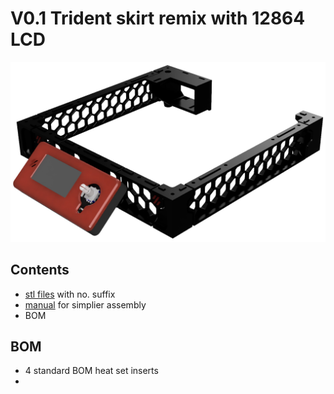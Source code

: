 # V0.1 Trident skirt remix with 12864 LCD

![Image of V0.1 remixed render](images/v0.1_trident_skirt_remix_render.jpg)

## Contents

* [stl files](/stl) with no. suffix
* [manual](/manual/Assembly_Manual_V0.1_Trident_remixed_skirt_with_12864_lcd.pdf) for simplier assembly
* BOM

## BOM
* 4 standard BOM heat set inserts
* 
